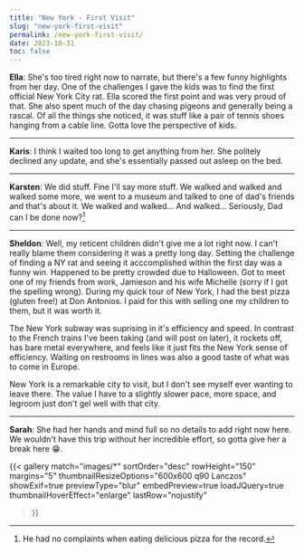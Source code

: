 ```yaml
---
title: "New York - First Visit"
slug: "new-york-first-visit"
permalink: /new-york-first-visit/
date: 2023-10-31
toc: false
---
```


**Ella**: She's too tired right now to narrate, but there's a few funny highlights from her day.
One of the challenges I gave the kids was to find the first official New York City rat.
Ella scored the first point and was very proud of that.
She also spent much of the day chasing pigeons and generally being a rascal.
Of all the things she noticed, it was stuff like a pair of tennis shoes hanging from a cable line.
Gotta love the perspective of kids.

<hr/>

**Karis**: I think I waited too long to get anything from her.
She politely declined any update, and she's essentially passed out asleep on the bed.

<hr/>

**Karsten**: We did stuff. Fine I'll say more stuff. We walked and walked and walked some more, we went to a museum and talked to one of dad's friends and that's about it. We walked and walked… And walked... Seriously, Dad can I be done now?[^1]

<hr/>

**Sheldon**: Well, my reticent children didn't give me a lot right now.
I can't really blame them considering it was a pretty long day.
Setting the challenge of finding a NY rat and seeing it acccomplished within the first day was a funny win.
Happened to be pretty crowded due to Halloween.
Got to meet one of my friends from work, Jamieson and his wife Michelle (sorry if I got the spelling wrong).
During my quick tour of New York, I had the best pizza (gluten free!) at Don Antonios. I paid for this with selling one my children to them, but it was worth it.

The New York subway was suprising in it's efficiency and speed.
In contrast to the French trains I've been taking (and will post on later), it rockets off, has bare metal everywhere, and feels like it just fits the New York sense of efficiency.
Waiting on restrooms in lines was also a good taste of what was to come in Europe.

New York is a remarkable city to visit, but I don't see myself ever wanting to leave there.
The value I have to a slightly slower pace, more space, and legroom just don't gel well with that city.

<hr/>

**Sarah**: She had her hands and mind full so no details to add right now here.
We wouldn't have this trip without her incredible effort, so gotta give her a break here 😁.

{{<
gallery match="images/*"
sortOrder="desc"
rowHeight="150"
margins="5"
thumbnailResizeOptions="600x600 q90 Lanczos" showExif=true
previewType="blur"
embedPreview=true
loadJQuery=true
thumbnailHoverEffect="enlarge"
lastRow="nojustify"
>}}

[^1]: He had no complaints when eating delicious pizza for the record.
